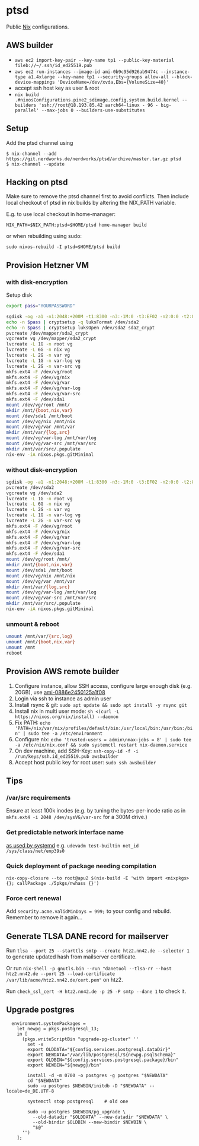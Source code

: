 # ptsd

Public [Nix](https://nixos.org/nix/) configurations.


## AWS builder
- `aws ec2 import-key-pair --key-name tp1 --public-key-material fileb://~/.ssh/id_ed25519.pub`
- `aws ec2 run-instances --image-id ami-0b9c95d926ab9474c --instance-type a1.4xlarge --key-name tp1 --security-groups allow-all --block-device-mappings 'DeviceName=/dev/xvda,Ebs={VolumeSize=40}'`
- accept ssh host key as user & root
- `nix build .#nixosConfigurations.pine2_sdimage.config.system.build.kernel --builders 'ssh://root@18.193.85.42 aarch64-linux - 96 - big-parallel' --max-jobs 0 --builders-use-substitutes`



## Setup

Add the ptsd channel using

```console
$ nix-channel --add https://git.nerdworks.de/nerdworks/ptsd/archive/master.tar.gz ptsd
$ nix-channel --update
```

## Hacking on ptsd

Make sure to remove the ptsd channel first to avoid conflicts.
Then include local checkout of ptsd in nix builds by altering the NIX\_PATH variable.

E.g. to use local checkout in home-manager:

```console
NIX_PATH=$NIX_PATH:ptsd=$HOME/ptsd home-manager build
```

or when rebuilding using sudo:

```console
sudo nixos-rebuild -I ptsd=$HOME/ptsd build
```


## Provision Hetzner VM


### with disk-encryption

Setup disk
```bash
export pass="YOURPASSWORD"

sgdisk -og -a1 -n1:2048:+200M -t1:8300 -n3:-1M:0 -t3:EF02 -n2:0:0 -t2:8309 /dev/sda
echo -n $pass | cryptsetup -q luksFormat /dev/sda2
echo -n $pass | cryptsetup luksOpen /dev/sda2 sda2_crypt
pvcreate /dev/mapper/sda2_crypt
vgcreate vg /dev/mapper/sda2_crypt
lvcreate -L 1G -n root vg
lvcreate -L 6G -n nix vg
lvcreate -L 2G -n var vg
lvcreate -L 1G -n var-log vg
lvcreate -L 2G -n var-src vg
mkfs.ext4 -F /dev/vg/root
mkfs.ext4 -F /dev/vg/nix
mkfs.ext4 -F /dev/vg/var
mkfs.ext4 -F /dev/vg/var-log
mkfs.ext4 -F /dev/vg/var-src
mkfs.ext4 -F /dev/sda1
mount /dev/vg/root /mnt/
mkdir /mnt/{boot,nix,var}
mount /dev/sda1 /mnt/boot
mount /dev/vg/nix /mnt/nix
mount /dev/vg/var /mnt/var
mkdir /mnt/var/{log,src}
mount /dev/vg/var-log /mnt/var/log
mount /dev/vg/var-src /mnt/var/src
mkdir /mnt/var/src/.populate
nix-env -iA nixos.pkgs.gitMinimal
```


### without disk-encryption

```bash
sgdisk -og -a1 -n1:2048:+200M -t1:8300 -n3:-1M:0 -t3:EF02 -n2:0:0 -t2:8300 /dev/sda
pvcreate /dev/sda2
vgcreate vg /dev/sda2
lvcreate -L 1G -n root vg
lvcreate -L 6G -n nix vg
lvcreate -L 2G -n var vg
lvcreate -L 1G -n var-log vg
lvcreate -L 2G -n var-src vg
mkfs.ext4 -F /dev/vg/root
mkfs.ext4 -F /dev/vg/nix
mkfs.ext4 -F /dev/vg/var
mkfs.ext4 -F /dev/vg/var-log
mkfs.ext4 -F /dev/vg/var-src
mkfs.ext4 -F /dev/sda1
mount /dev/vg/root /mnt/
mkdir /mnt/{boot,nix,var}
mount /dev/sda1 /mnt/boot
mount /dev/vg/nix /mnt/nix
mount /dev/vg/var /mnt/var
mkdir /mnt/var/{log,src}
mount /dev/vg/var-log /mnt/var/log
mount /dev/vg/var-src /mnt/var/src
mkdir /mnt/var/src/.populate
nix-env -iA nixos.pkgs.gitMinimal
```


### unmount & reboot

```bash
umount /mnt/var/{src,log}
umount /mnt/{boot,nix,var}
umount /mnt
reboot
```


## Provision AWS remote builder

1. Configure instance, allow SSH access, configure large enough disk (e.g. 20GB), use [ami-0886e2450125a1f08](https://wiki.debian.org/Cloud/AmazonEC2Image/Buster)
2. Login via ssh to instance as admin user
3. Install rsync & git: `sudo apt update && sudo apt install -y rsync git`
4. Install nix in multi user mode: `sh <(curl -L https://nixos.org/nix/install) --daemon`
5. Fix PATH: `echo 'PATH=/nix/var/nix/profiles/default/bin:/usr/local/bin:/usr/bin:/bin' | sudo tee -a /etc/environment`
6. Configure nix: `echo 'trusted-users = admin\nmax-jobs = 8' | sudo tee -a /etc/nix/nix.conf && sudo systemctl restart nix-daemon.service`
7. On dev machine, add SSH-Key: `ssh-copy-id -f -i /run/keys/ssh.id_ed25519.pub awsbuilder`
8. Accept host public key for root user: `sudo ssh awsbuilder`


## Tips

### /var/src requirements

Ensure at least 100k inodes (e.g. by tuning the bytes-per-inode ratio as in `mkfs.ext4 -i 2048 /dev/sysVG/var-src` for a 300M drive.)

### Get predictable network interface name
[as used by systemd](https://www.freedesktop.org/wiki/Software/systemd/PredictableNetworkInterfaceNames/)
e.g. `udevadm test-builtin net_id /sys/class/net/enp39s0`

### Quick deployment of package needing compilation
`nix-copy-closure --to root@apu2 $(nix-build -E 'with import <nixpkgs> {}; callPackage ./5pkgs/nwhass {}')`

### Force cert renewal
Add `security.acme.validMinDays = 999;` to your config and rebuild. Remember to remove it again...

## Generate TLSA DANE record for mailserver

Run `tlsa --port 25 --starttls smtp --create htz2.nn42.de --selector 1` to generate updated hash from mailserver certificate.

Or run `nix-shell -p gnutls.bin --run "danetool --tlsa-rr --host htz2.nn42.de --port 25 --load-certificate /var/lib/acme/htz2.nn42.de/cert.pem"` on htz2.

Run `check_ssl_cert -H htz2.nn42.de -p 25 -P smtp --dane 1` to check it.




## Upgrade postgres

```
  environment.systemPackages =
    let newpg = pkgs.postgresql_13;
    in [
      (pkgs.writeScriptBin "upgrade-pg-cluster" ''
        set -x
        export OLDDATA="${config.services.postgresql.dataDir}"
        export NEWDATA="/var/lib/postgresql/${newpg.psqlSchema}"
        export OLDBIN="${config.services.postgresql.package}/bin"
        export NEWBIN="${newpg}/bin"

        install -d -m 0700 -o postgres -g postgres "$NEWDATA"
        cd "$NEWDATA"
        sudo -u postgres $NEWBIN/initdb -D "$NEWDATA" --locale=de_DE.UTF-8

        systemctl stop postgresql    # old one

        sudo -u postgres $NEWBIN/pg_upgrade \
          --old-datadir "$OLDDATA" --new-datadir "$NEWDATA" \
          --old-bindir $OLDBIN --new-bindir $NEWBIN \
          "$@"
      '')
    ];
```

